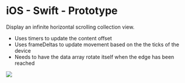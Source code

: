 # iOS - Swift - Prototype
Display an infinite horizontal scrolling collection view.

- Uses timers to update the content offset
- Uses frameDeltas to update movement based on the the ticks of the device
- Needs to have the data array rotate itself when the edge has been reached

[![](http://i.ytimg.com/vi/gzgVrWmVfww/maxresdefault.jpg)](https://youtube.com/embed/gzgVrWmVfww)

